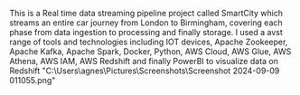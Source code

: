 This is a Real time data streaming pipeline project called SmartCity which streams an entire car journey from London to Birmingham, covering each phase from data ingestion to processing and finally storage. I used a avst range of tools and technologies including IOT devices, Apache Zookeeper, Apache Kafka, Apache Spark, Docker, Python, AWS Cloud, AWS Glue, AWS Athena, AWS IAM, AWS Redshift and finally PowerBI to visualize data on Redshift
"C:\Users\agnes\Pictures\Screenshots\Screenshot 2024-09-09 011055.png"
